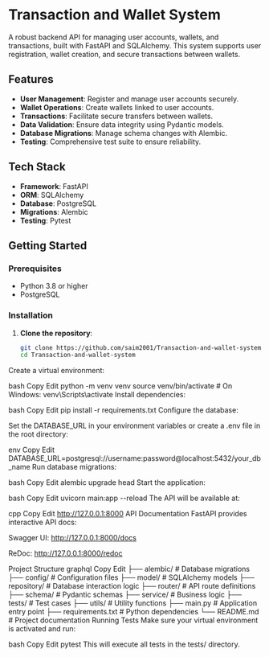 # Transaction and Wallet System

A robust backend API for managing user accounts, wallets, and transactions, built with FastAPI and SQLAlchemy. This system supports user registration, wallet creation, and secure transactions between wallets.

## Features

- **User Management**: Register and manage user accounts securely.
- **Wallet Operations**: Create wallets linked to user accounts.
- **Transactions**: Facilitate secure transfers between wallets.
- **Data Validation**: Ensure data integrity using Pydantic models.
- **Database Migrations**: Manage schema changes with Alembic.
- **Testing**: Comprehensive test suite to ensure reliability.

## Tech Stack

- **Framework**: FastAPI
- **ORM**: SQLAlchemy
- **Database**: PostgreSQL
- **Migrations**: Alembic
- **Testing**: Pytest

## Getting Started

### Prerequisites

- Python 3.8 or higher
- PostgreSQL

### Installation

1. **Clone the repository**:

   ```bash
   git clone https://github.com/saim2001/Transaction-and-wallet-system.git
   cd Transaction-and-wallet-system
Create a virtual environment:

bash
Copy
Edit
python -m venv venv
source venv/bin/activate  # On Windows: venv\Scripts\activate
Install dependencies:

bash
Copy
Edit
pip install -r requirements.txt
Configure the database:

Set the DATABASE_URL in your environment variables or create a .env file in the root directory:

env
Copy
Edit
DATABASE_URL=postgresql://username:password@localhost:5432/your_db_name
Run database migrations:

bash
Copy
Edit
alembic upgrade head
Start the application:

bash
Copy
Edit
uvicorn main:app --reload
The API will be available at:

cpp
Copy
Edit
http://127.0.0.1:8000
API Documentation
FastAPI provides interactive API docs:

Swagger UI: http://127.0.0.1:8000/docs

ReDoc: http://127.0.0.1:8000/redoc

Project Structure
graphql
Copy
Edit
├── alembic/                # Database migrations
├── config/                 # Configuration files
├── model/                  # SQLAlchemy models
├── repository/             # Database interaction logic
├── router/                 # API route definitions
├── schema/                 # Pydantic schemas
├── service/                # Business logic
├── tests/                  # Test cases
├── utils/                  # Utility functions
├── main.py                 # Application entry point
├── requirements.txt        # Python dependencies
└── README.md               # Project documentation
Running Tests
Make sure your virtual environment is activated and run:

bash
Copy
Edit
pytest
This will execute all tests in the tests/ directory.